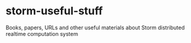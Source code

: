 storm-useful-stuff
==================

Books, papers, URLs and other useful materials about Storm distributed realtime computation system
